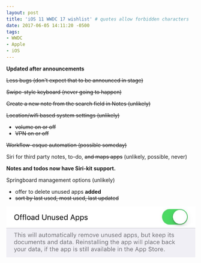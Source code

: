 ```yaml
---
layout: post
title: 'iOS 11 WWDC 17 wishlist' # quotes allow forbidden characters
date: 2017-06-05 14:11:20 -0500
tags:
- WWDC
- Apple
- iOS 
---
```


**Updated after announcements**

<s>Less bugs (don't expect that to be announced in stage)</s>  

<s>Swipe-style keyboard (never going to happen)</s>  

<del>Create a new note from the search field in Notes (unlikely)</del>  

<del>Location/wifi based system settings (unlikely)</del>
- <del>volume on or off</del>
- <del>VPN on or off</del>

<del>Workflow-esque automation (possible someday)</del>  

Siri for third party notes, to-do, <del>and maps apps</del> (unlikely, possible, never)

**Notes and todos now have Siri-kit support.**

Springboard management options (unlikely)
- offer to delete unused apps **added**
- <del>sort by last used, most used, last updated</del>

[![](/images/ios11wishlist.jpg)](/images/ioswishlist.jpg)